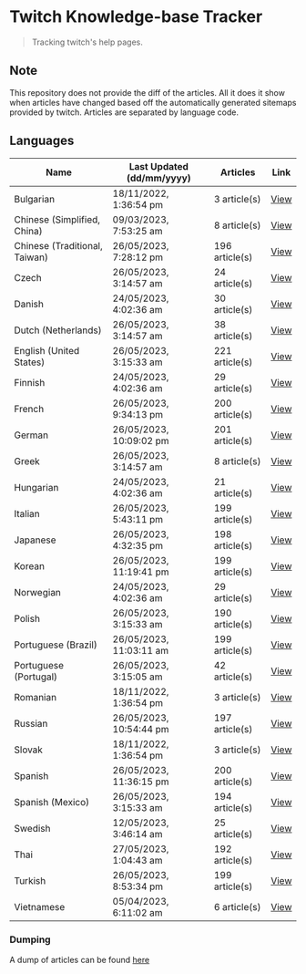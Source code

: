 # Twitch Knowledge-base Tracker
> Tracking twitch's help pages. 

## Note
This repository does not provide the diff of the articles. All it does it show when articles have changed based
off the automatically generated sitemaps provided by twitch. Articles are separated by language code.

## Languages

| Name                          | Last Updated (dd/mm/yyyy) | Articles       | Link                   |
|-------------------------------|---------------------------|----------------|------------------------|
| Bulgarian                     | 18/11/2022, 1:36:54 pm    | 3 article(s)   | [View](docs/bg.md)     |
| Chinese (Simplified, China)   | 09/03/2023, 7:53:25 am    | 8 article(s)   | [View](docs/zh_CN.md)  |
| Chinese (Traditional, Taiwan) | 26/05/2023, 7:28:12 pm    | 196 article(s) | [View](docs/zh_TW.md)  |
| Czech                         | 26/05/2023, 3:14:57 am    | 24 article(s)  | [View](docs/cs.md)     |
| Danish                        | 24/05/2023, 4:02:36 am    | 30 article(s)  | [View](docs/da.md)     |
| Dutch (Netherlands)           | 26/05/2023, 3:14:57 am    | 38 article(s)  | [View](docs/nl_NL.md)  |
| English (United States)       | 26/05/2023, 3:15:33 am    | 221 article(s) | [View](docs/en_US.md)  |
| Finnish                       | 24/05/2023, 4:02:36 am    | 29 article(s)  | [View](docs/fi.md)     |
| French                        | 26/05/2023, 9:34:13 pm    | 200 article(s) | [View](docs/fr.md)     |
| German                        | 26/05/2023, 10:09:02 pm   | 201 article(s) | [View](docs/de.md)     |
| Greek                         | 26/05/2023, 3:14:57 am    | 8 article(s)   | [View](docs/el.md)     |
| Hungarian                     | 24/05/2023, 4:02:36 am    | 21 article(s)  | [View](docs/hu.md)     |
| Italian                       | 26/05/2023, 5:43:11 pm    | 199 article(s) | [View](docs/it.md)     |
| Japanese                      | 26/05/2023, 4:32:35 pm    | 198 article(s) | [View](docs/ja.md)     |
| Korean                        | 26/05/2023, 11:19:41 pm   | 199 article(s) | [View](docs/ko.md)     |
| Norwegian                     | 24/05/2023, 4:02:36 am    | 29 article(s)  | [View](docs/no.md)     |
| Polish                        | 26/05/2023, 3:15:33 am    | 190 article(s) | [View](docs/pl.md)     |
| Portuguese (Brazil)           | 26/05/2023, 11:03:11 am   | 199 article(s) | [View](docs/pt_BR.md)  |
| Portuguese (Portugal)         | 26/05/2023, 3:15:05 am    | 42 article(s)  | [View](docs/pt_PT.md)  |
| Romanian                      | 18/11/2022, 1:36:54 pm    | 3 article(s)   | [View](docs/ro.md)     |
| Russian                       | 26/05/2023, 10:54:44 pm   | 197 article(s) | [View](docs/ru.md)     |
| Slovak                        | 18/11/2022, 1:36:54 pm    | 3 article(s)   | [View](docs/sk.md)     |
| Spanish                       | 26/05/2023, 11:36:15 pm   | 200 article(s) | [View](docs/es.md)     |
| Spanish (Mexico)              | 26/05/2023, 3:15:33 am    | 194 article(s) | [View](docs/es_MX.md)  |
| Swedish                       | 12/05/2023, 3:46:14 am    | 25 article(s)  | [View](docs/sv.md)     |
| Thai                          | 27/05/2023, 1:04:43 am    | 192 article(s) | [View](docs/th.md)     |
| Turkish                       | 26/05/2023, 8:53:34 pm    | 199 article(s) | [View](docs/tr.md)     |
| Vietnamese                    | 05/04/2023, 6:11:02 am    | 6 article(s)   | [View](docs/vi.md)     |

### Dumping
A dump of articles can be found [here](docs/RAW.md)